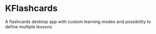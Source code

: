 # KFlashcards
A flashcards desktop app with custom learning modes and possibility to define multiple lessons.
